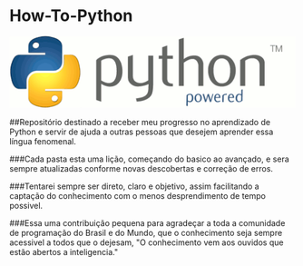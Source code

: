 # How-To-Python

![Python logo gif animated](https://github.com/D4rkSantana/how-to-python/blob/master/python_gif.gif)

##Repositório destinado a receber meu progresso no aprendizado de Python e servir de ajuda a outras pessoas que desejem aprender essa língua fenomenal.

###Cada pasta esta uma lição, começando do basico ao avançado, e sera sempre atualizadas conforme novas descobertas e correção de erros.

###Tentarei sempre ser direto, claro e objetivo, assim facilitando a captação do conhecimento com o menos desprendimento de tempo possivel.

###Essa uma contribuição pequena para agradeçar a toda a comunidade de programação do Brasil e do Mundo, que o conhecimento seja sempre acessivel a todos que o dejesam, "O conhecimento vem aos ouvidos que estão abertos a inteligencia."

